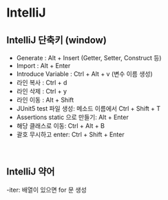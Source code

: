 # IntelliJ

## IntelliJ 단축키 (window)

- Generate : Alt + Insert (Getter, Setter, Construct 등)
- Import : Alt + Enter
- Introduce Variable : Ctrl + Alt + v (변수 이름 생성)
- 라인 복사 : Ctrl + d
- 라인 삭제 : Ctrl + y
- 라인 이동 : Alt + Shift
- JUnit5 test 파일 생성: 메소드 이름에서 Ctrl + Shift + T
- Assertions static 으로 만들기: Alt + Enter
- 해당 클래스로 이동: Ctrl + Alt + B
- 괄호 무시하고 enter: Ctrl + Shift + Enter

<br>

## IntelliJ 약어

-iter: 배열이 있으면 for 문 생성
